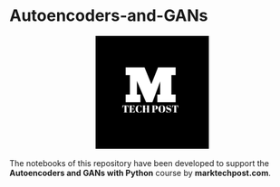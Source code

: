 # Autoencoders-and-GANs

<p align="center">
  <img src="/imgs/mtp_logo.png"/>
</p>

The notebooks of this repository have been developed to support the **Autoencoders and GANs with Python** course by **marktechpost.com**.
